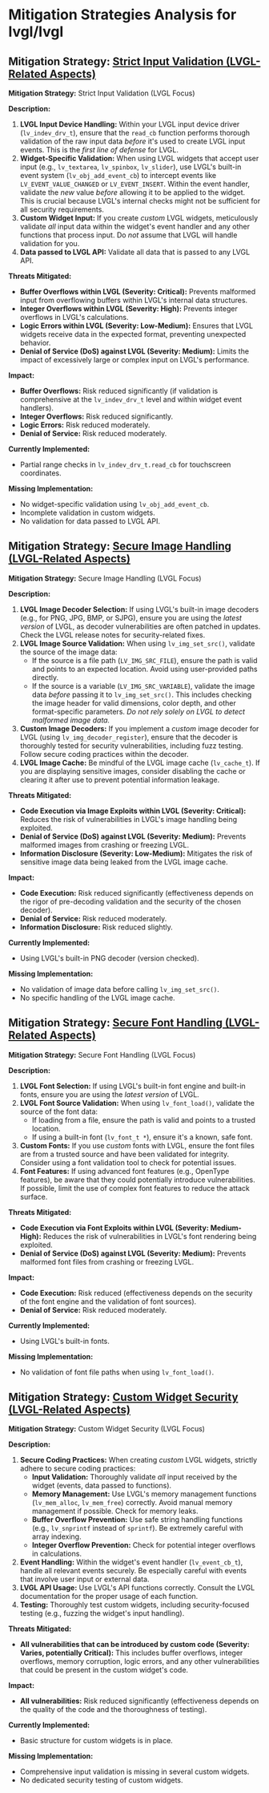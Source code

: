 # Mitigation Strategies Analysis for lvgl/lvgl

## Mitigation Strategy: [Strict Input Validation (LVGL-Related Aspects)](./mitigation_strategies/strict_input_validation__lvgl-related_aspects_.md)

**Mitigation Strategy:** Strict Input Validation (LVGL Focus)

**Description:**
1.  **LVGL Input Device Handling:**  Within your LVGL input device driver (`lv_indev_drv_t`), ensure that the `read_cb` function performs thorough validation of the raw input data *before* it's used to create LVGL input events. This is the *first line of defense* for LVGL.
2.  **Widget-Specific Validation:**  When using LVGL widgets that accept user input (e.g., `lv_textarea`, `lv_spinbox`, `lv_slider`), use LVGL's built-in event system (`lv_obj_add_event_cb`) to intercept events like `LV_EVENT_VALUE_CHANGED` or `LV_EVENT_INSERT`.  Within the event handler, validate the *new* value *before* allowing it to be applied to the widget.  This is crucial because LVGL's internal checks might not be sufficient for all security requirements.
3.  **Custom Widget Input:** If you create *custom* LVGL widgets, meticulously validate *all* input data within the widget's event handler and any other functions that process input.  Do *not* assume that LVGL will handle validation for you.
4. **Data passed to LVGL API:** Validate all data that is passed to any LVGL API.

**Threats Mitigated:**
*   **Buffer Overflows within LVGL (Severity: Critical):**  Prevents malformed input from overflowing buffers within LVGL's internal data structures.
*   **Integer Overflows within LVGL (Severity: High):**  Prevents integer overflows in LVGL's calculations.
*   **Logic Errors within LVGL (Severity: Low-Medium):**  Ensures that LVGL widgets receive data in the expected format, preventing unexpected behavior.
*   **Denial of Service (DoS) against LVGL (Severity: Medium):** Limits the impact of excessively large or complex input on LVGL's performance.

**Impact:**
*   **Buffer Overflows:** Risk reduced significantly (if validation is comprehensive at the `lv_indev_drv_t` level and within widget event handlers).
*   **Integer Overflows:** Risk reduced significantly.
*   **Logic Errors:** Risk reduced moderately.
*   **Denial of Service:** Risk reduced moderately.

**Currently Implemented:**
*   Partial range checks in `lv_indev_drv_t.read_cb` for touchscreen coordinates.

**Missing Implementation:**
*   No widget-specific validation using `lv_obj_add_event_cb`.
*   Incomplete validation in custom widgets.
*   No validation for data passed to LVGL API.

## Mitigation Strategy: [Secure Image Handling (LVGL-Related Aspects)](./mitigation_strategies/secure_image_handling__lvgl-related_aspects_.md)

**Mitigation Strategy:** Secure Image Handling (LVGL Focus)

**Description:**
1.  **LVGL Image Decoder Selection:**  If using LVGL's built-in image decoders (e.g., for PNG, JPG, BMP, or SJPG), ensure you are using the *latest version* of LVGL, as decoder vulnerabilities are often patched in updates.  Check the LVGL release notes for security-related fixes.
2.  **LVGL Image Source Validation:**  When using `lv_img_set_src()`, validate the source of the image data:
    *   If the source is a file path (`LV_IMG_SRC_FILE`), ensure the path is valid and points to an expected location.  Avoid using user-provided paths directly.
    *   If the source is a variable (`LV_IMG_SRC_VARIABLE`), validate the image data *before* passing it to `lv_img_set_src()`.  This includes checking the image header for valid dimensions, color depth, and other format-specific parameters.  *Do not rely solely on LVGL to detect malformed image data.*
3.  **Custom Image Decoders:** If you implement a *custom* image decoder for LVGL (using `lv_img_decoder_register`), ensure that the decoder is thoroughly tested for security vulnerabilities, including fuzz testing.  Follow secure coding practices within the decoder.
4. **LVGL Image Cache:** Be mindful of the LVGL image cache (`lv_cache_t`). If you are displaying sensitive images, consider disabling the cache or clearing it after use to prevent potential information leakage.

**Threats Mitigated:**
*   **Code Execution via Image Exploits within LVGL (Severity: Critical):**  Reduces the risk of vulnerabilities in LVGL's image handling being exploited.
*   **Denial of Service (DoS) against LVGL (Severity: Medium):**  Prevents malformed images from crashing or freezing LVGL.
*   **Information Disclosure (Severity: Low-Medium):** Mitigates the risk of sensitive image data being leaked from the LVGL image cache.

**Impact:**
*   **Code Execution:** Risk reduced significantly (effectiveness depends on the rigor of pre-decoding validation and the security of the chosen decoder).
*   **Denial of Service:** Risk reduced moderately.
*   **Information Disclosure:** Risk reduced slightly.

**Currently Implemented:**
*   Using LVGL's built-in PNG decoder (version checked).

**Missing Implementation:**
*   No validation of image data before calling `lv_img_set_src()`.
*   No specific handling of the LVGL image cache.

## Mitigation Strategy: [Secure Font Handling (LVGL-Related Aspects)](./mitigation_strategies/secure_font_handling__lvgl-related_aspects_.md)

**Mitigation Strategy:** Secure Font Handling (LVGL Focus)

**Description:**
1.  **LVGL Font Selection:** If using LVGL's built-in font engine and built-in fonts, ensure you are using the *latest version* of LVGL.
2.  **LVGL Font Source Validation:** When using `lv_font_load()`, validate the source of the font data:
    *   If loading from a file, ensure the path is valid and points to a trusted location.
    *   If using a built-in font (`lv_font_t *`), ensure it's a known, safe font.
3.  **Custom Fonts:** If you use *custom* fonts with LVGL, ensure the font files are from a trusted source and have been validated for integrity.  Consider using a font validation tool to check for potential issues.
4. **Font Features:** If using advanced font features (e.g., OpenType features), be aware that they could potentially introduce vulnerabilities. If possible, limit the use of complex font features to reduce the attack surface.

**Threats Mitigated:**
*   **Code Execution via Font Exploits within LVGL (Severity: Medium-High):**  Reduces the risk of vulnerabilities in LVGL's font rendering being exploited.
*   **Denial of Service (DoS) against LVGL (Severity: Medium):**  Prevents malformed font files from crashing or freezing LVGL.

**Impact:**
*   **Code Execution:** Risk reduced (effectiveness depends on the security of the font engine and the validation of font sources).
*   **Denial of Service:** Risk reduced moderately.

**Currently Implemented:**
*   Using LVGL's built-in fonts.

**Missing Implementation:**
*   No validation of font file paths when using `lv_font_load()`.

## Mitigation Strategy: [Custom Widget Security (LVGL-Related Aspects)](./mitigation_strategies/custom_widget_security__lvgl-related_aspects_.md)

**Mitigation Strategy:** Custom Widget Security (LVGL Focus)

**Description:**
1.  **Secure Coding Practices:** When creating *custom* LVGL widgets, strictly adhere to secure coding practices:
    *   **Input Validation:**  Thoroughly validate *all* input received by the widget (events, data passed to functions).
    *   **Memory Management:**  Use LVGL's memory management functions (`lv_mem_alloc`, `lv_mem_free`) correctly.  Avoid manual memory management if possible.  Check for memory leaks.
    *   **Buffer Overflow Prevention:**  Use safe string handling functions (e.g., `lv_snprintf` instead of `sprintf`).  Be extremely careful with array indexing.
    *   **Integer Overflow Prevention:**  Check for potential integer overflows in calculations.
2.  **Event Handling:**  Within the widget's event handler (`lv_event_cb_t`), handle all relevant events securely.  Be especially careful with events that involve user input or external data.
3.  **LVGL API Usage:**  Use LVGL's API functions correctly.  Consult the LVGL documentation for the proper usage of each function.
4. **Testing:** Thoroughly test custom widgets, including security-focused testing (e.g., fuzzing the widget's input handling).

**Threats Mitigated:**
*   **All vulnerabilities that can be introduced by custom code (Severity: Varies, potentially Critical):**  This includes buffer overflows, integer overflows, memory corruption, logic errors, and any other vulnerabilities that could be present in the custom widget's code.

**Impact:**
*   **All vulnerabilities:** Risk reduced significantly (effectiveness depends on the quality of the code and the thoroughness of testing).

**Currently Implemented:**
*   Basic structure for custom widgets is in place.

**Missing Implementation:**
*   Comprehensive input validation is missing in several custom widgets.
*   No dedicated security testing of custom widgets.

